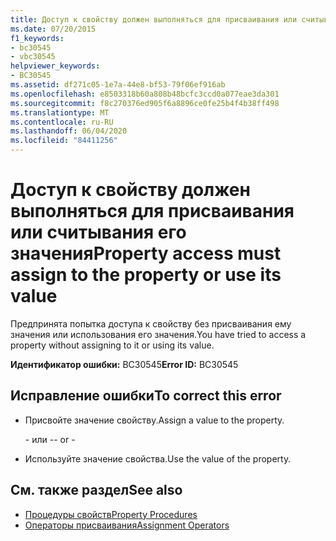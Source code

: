 ```yaml
---
title: Доступ к свойству должен выполняться для присваивания или считывания его значения
ms.date: 07/20/2015
f1_keywords:
- bc30545
- vbc30545
helpviewer_keywords:
- BC30545
ms.assetid: df271c05-1e7a-44e8-bf53-79f06ef916ab
ms.openlocfilehash: e8503318b60a808b48bcfc3ccd0a077eae3da301
ms.sourcegitcommit: f8c270376ed905f6a8896ce0fe25b4f4b38ff498
ms.translationtype: MT
ms.contentlocale: ru-RU
ms.lasthandoff: 06/04/2020
ms.locfileid: "84411256"
---
```

# <a name="property-access-must-assign-to-the-property-or-use-its-value"></a><span data-ttu-id="ed58a-102">Доступ к свойству должен выполняться для присваивания или считывания его значения</span><span class="sxs-lookup"><span data-stu-id="ed58a-102">Property access must assign to the property or use its value</span></span>
<span data-ttu-id="ed58a-103">Предпринята попытка доступа к свойству без присваивания ему значения или использования его значения.</span><span class="sxs-lookup"><span data-stu-id="ed58a-103">You have tried to access a property without assigning to it or using its value.</span></span>
  
 <span data-ttu-id="ed58a-104">**Идентификатор ошибки:** BC30545</span><span class="sxs-lookup"><span data-stu-id="ed58a-104">**Error ID:** BC30545</span></span>  
  
## <a name="to-correct-this-error"></a><span data-ttu-id="ed58a-105">Исправление ошибки</span><span class="sxs-lookup"><span data-stu-id="ed58a-105">To correct this error</span></span>  
  
- <span data-ttu-id="ed58a-106">Присвойте значение свойству.</span><span class="sxs-lookup"><span data-stu-id="ed58a-106">Assign a value to the property.</span></span>  
  
     <span data-ttu-id="ed58a-107">\- или -</span><span class="sxs-lookup"><span data-stu-id="ed58a-107">\- or -</span></span>  
  
- <span data-ttu-id="ed58a-108">Используйте значение свойства.</span><span class="sxs-lookup"><span data-stu-id="ed58a-108">Use the value of the property.</span></span>  
  
## <a name="see-also"></a><span data-ttu-id="ed58a-109">См. также раздел</span><span class="sxs-lookup"><span data-stu-id="ed58a-109">See also</span></span>

- [<span data-ttu-id="ed58a-110">Процедуры свойств</span><span class="sxs-lookup"><span data-stu-id="ed58a-110">Property Procedures</span></span>](../programming-guide/language-features/procedures/property-procedures.md)
- [<span data-ttu-id="ed58a-111">Операторы присваивания</span><span class="sxs-lookup"><span data-stu-id="ed58a-111">Assignment Operators</span></span>](../language-reference/operators/assignment-operators.md)
